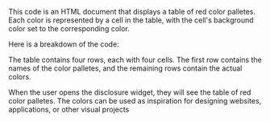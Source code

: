 This code is an HTML document that displays a table of red color palletes. Each color is represented by a cell in the table, with the cell's background color set to the corresponding color.

Here is a breakdown of the code:
<!--
<!DOCTYPE html>: This line defines the document type and version of HTML.
<html lang="en">: This line specifies that the language of the document is English.
<head>: This element contains meta-information about the document, such as the title and styles.
<style>: This element contains CSS (Cascading Style Sheets) code that defines the styles for the table and its cells.
<body>: This element contains the main content of the document, in this case, the table of red color palletes.
<center>: This element is used to center the table within the document.
<h1>Main Task</h1>: This line creates a heading with the text "Main Task".
<details>: This element is used to create a disclosure widget, which can be opened or closed by the user.
<summary>Red Colour Palletes</summary>: This line creates a summary for the disclosure widget, which is displayed when the widget is closed.
<table style="width:900px;height:500px;" border="25px">: This line creates a table with a specified width, height, and border width.
<tr>: This element is used to create a table row.
<td>: This element is used to create a table cell.
bgcolor="#<color code>": This attribute sets the background color of the table cell.-->

The table contains four rows, each with four cells. The first row contains the names of the color palletes, and the remaining rows contain the actual colors.

When the user opens the disclosure widget, they will see the table of red color palletes. The colors can be used as inspiration for designing websites, applications, or other visual projects